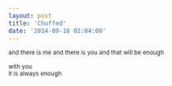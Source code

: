 ```yaml
---
layout: post
title: 'Chuffed'
date: '2014-09-18 02:04:00'
---
```


<small>
and there is me  
and there is you  
and that will be enough  
  
with you  
it is always enough  
</small>
